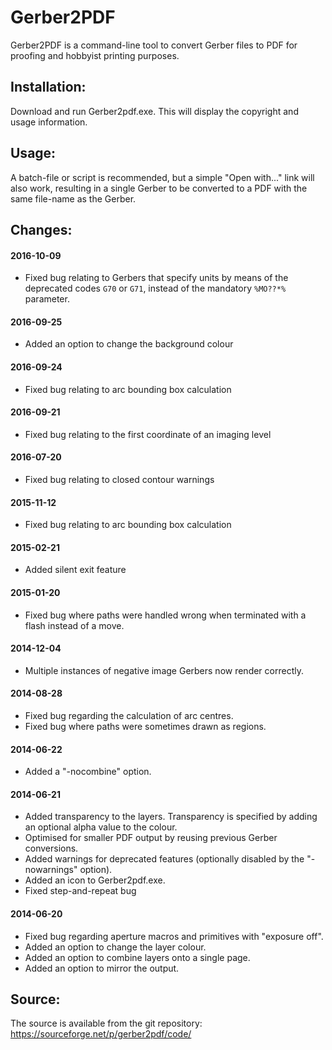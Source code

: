 # Gerber2PDF

Gerber2PDF is a command-line tool to convert Gerber files to PDF for proofing and hobbyist printing purposes.

## Installation:

Download and run Gerber2pdf.exe.  This will display the copyright and usage information.

## Usage:

A batch-file or script is recommended, but a simple "Open with..." link will also work, resulting in a single Gerber to be converted to a PDF with the same file-name as the Gerber.

## Changes:

#### 2016-10-09

- Fixed bug relating to Gerbers that specify units by means of the deprecated codes `G70` or `G71`, instead of the mandatory `%MO??*%` parameter.

#### 2016-09-25

- Added an option to change the background colour

#### 2016-09-24

- Fixed bug relating to arc bounding box calculation

#### 2016-09-21

- Fixed bug relating to the first coordinate of an imaging level

#### 2016-07-20

- Fixed bug relating to closed contour warnings

#### 2015-11-12

- Fixed bug relating to arc bounding box calculation

#### 2015-02-21

- Added silent exit feature

#### 2015-01-20

- Fixed bug where paths were handled wrong when terminated with a flash instead of a move.

#### 2014-12-04

- Multiple instances of negative image Gerbers now render correctly.

#### 2014-08-28

- Fixed bug regarding the calculation of arc centres.
- Fixed bug where paths were sometimes drawn as regions.

#### 2014-06-22

- Added a "-nocombine" option.

#### 2014-06-21

- Added transparency to the layers.  Transparency is specified by adding an optional alpha value to the colour.
- Optimised for smaller PDF output by reusing previous Gerber conversions.
- Added warnings for deprecated features (optionally disabled by the "-nowarnings" option).
- Added an icon to Gerber2pdf.exe.
- Fixed step-and-repeat bug

#### 2014-06-20

- Fixed bug regarding aperture macros and primitives with "exposure off".
- Added an option to change the layer colour.
- Added an option to combine layers onto a single page.
- Added an option to mirror the output.

## Source:

The source is available from the git repository:
<https://sourceforge.net/p/gerber2pdf/code/>

